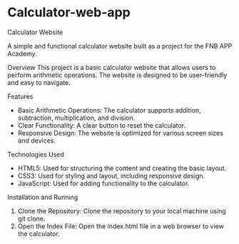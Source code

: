 # Calculator-web-app
Calculator Website

A simple and functional calculator website built as a project for the FNB APP Academy.

Overview
This project is a basic calculator website that allows users to perform arithmetic operations. The website is designed to be user-friendly and easy to navigate.

Features
- Basic Arithmetic Operations: The calculator supports addition, subtraction, multiplication, and division.
- Clear Functionality: A clear button to reset the calculator.
- Responsive Design: The website is optimized for various screen sizes and devices.

Technologies Used
- HTML5: Used for structuring the content and creating the basic layout.
- CSS3: Used for styling and layout, including responsive design.
- JavaScript: Used for adding functionality to the calculator.

Installation and Running
1. Clone the Repository: Clone the repository to your local machine using git clone.
2. Open the Index File: Open the index.html file in a web browser to view the calculator.

